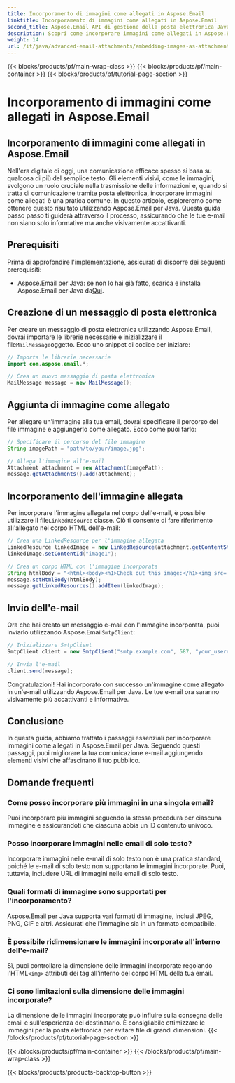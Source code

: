 ```yaml
---
title: Incorporamento di immagini come allegati in Aspose.Email
linktitle: Incorporamento di immagini come allegati in Aspose.Email
second_title: Aspose.Email API di gestione della posta elettronica Java
description: Scopri come incorporare immagini come allegati in Aspose.Email per Java. Migliora la tua comunicazione e-mail con contenuti visivamente accattivanti.
weight: 14
url: /it/java/advanced-email-attachments/embedding-images-as-attachments/
---
```


{{< blocks/products/pf/main-wrap-class >}}
{{< blocks/products/pf/main-container >}}
{{< blocks/products/pf/tutorial-page-section >}}

# Incorporamento di immagini come allegati in Aspose.Email


## Incorporamento di immagini come allegati in Aspose.Email

Nell'era digitale di oggi, una comunicazione efficace spesso si basa su qualcosa di più del semplice testo. Gli elementi visivi, come le immagini, svolgono un ruolo cruciale nella trasmissione delle informazioni e, quando si tratta di comunicazione tramite posta elettronica, incorporare immagini come allegati è una pratica comune. In questo articolo, esploreremo come ottenere questo risultato utilizzando Aspose.Email per Java. Questa guida passo passo ti guiderà attraverso il processo, assicurando che le tue e-mail non siano solo informative ma anche visivamente accattivanti.

## Prerequisiti

Prima di approfondire l'implementazione, assicurati di disporre dei seguenti prerequisiti:

-  Aspose.Email per Java: se non lo hai già fatto, scarica e installa Aspose.Email per Java da[Qui](https://releases.aspose.com/email/java/).

## Creazione di un messaggio di posta elettronica

 Per creare un messaggio di posta elettronica utilizzando Aspose.Email, dovrai importare le librerie necessarie e inizializzare il file`MailMessage`oggetto. Ecco uno snippet di codice per iniziare:

```java
// Importa le librerie necessarie
import com.aspose.email.*;

// Crea un nuovo messaggio di posta elettronica
MailMessage message = new MailMessage();
```

## Aggiunta di immagine come allegato

Per allegare un'immagine alla tua email, dovrai specificare il percorso del file immagine e aggiungerlo come allegato. Ecco come puoi farlo:

```java
// Specificare il percorso del file immagine
String imagePath = "path/to/your/image.jpg";

// Allega l'immagine all'e-mail
Attachment attachment = new Attachment(imagePath);
message.getAttachments().add(attachment);
```

## Incorporamento dell'immagine allegata

 Per incorporare l'immagine allegata nel corpo dell'e-mail, è possibile utilizzare il file`LinkedResource` classe. Ciò ti consente di fare riferimento all'allegato nel corpo HTML dell'e-mail:

```java
// Crea una LinkedResource per l'immagine allegata
LinkedResource linkedImage = new LinkedResource(attachment.getContentStream(), "image/jpeg");
linkedImage.setContentId("image1");

// Crea un corpo HTML con l'immagine incorporata
String htmlBody = "<html><body><h1>Check out this image:</h1><img src='cid:image1'></body></html>";
message.setHtmlBody(htmlBody);
message.getLinkedResources().addItem(linkedImage);
```

## Invio dell'e-mail

 Ora che hai creato un messaggio e-mail con l'immagine incorporata, puoi inviarlo utilizzando Aspose.Email`SmtpClient`:

```java
// Inizializzare SmtpClient
SmtpClient client = new SmtpClient("smtp.example.com", 587, "your_username", "your_password");

// Invia l'e-mail
client.send(message);
```

Congratulazioni! Hai incorporato con successo un'immagine come allegato in un'e-mail utilizzando Aspose.Email per Java. Le tue e-mail ora saranno visivamente più accattivanti e informative.

## Conclusione

In questa guida, abbiamo trattato i passaggi essenziali per incorporare immagini come allegati in Aspose.Email per Java. Seguendo questi passaggi, puoi migliorare la tua comunicazione e-mail aggiungendo elementi visivi che affascinano il tuo pubblico.

## Domande frequenti

### Come posso incorporare più immagini in una singola email?

Puoi incorporare più immagini seguendo la stessa procedura per ciascuna immagine e assicurandoti che ciascuna abbia un ID contenuto univoco.

### Posso incorporare immagini nelle email di solo testo?

Incorporare immagini nelle e-mail di solo testo non è una pratica standard, poiché le e-mail di solo testo non supportano le immagini incorporate. Puoi, tuttavia, includere URL di immagini nelle email di solo testo.

### Quali formati di immagine sono supportati per l'incorporamento?

Aspose.Email per Java supporta vari formati di immagine, inclusi JPEG, PNG, GIF e altri. Assicurati che l'immagine sia in un formato compatibile.

### È possibile ridimensionare le immagini incorporate all'interno dell'e-mail?

 Sì, puoi controllare la dimensione delle immagini incorporate regolando l'HTML`<img>` attributi dei tag all'interno del corpo HTML della tua email.

### Ci sono limitazioni sulla dimensione delle immagini incorporate?

La dimensione delle immagini incorporate può influire sulla consegna delle email e sull'esperienza del destinatario. È consigliabile ottimizzare le immagini per la posta elettronica per evitare file di grandi dimensioni.
{{< /blocks/products/pf/tutorial-page-section >}}

{{< /blocks/products/pf/main-container >}}
{{< /blocks/products/pf/main-wrap-class >}}

{{< blocks/products/products-backtop-button >}}
